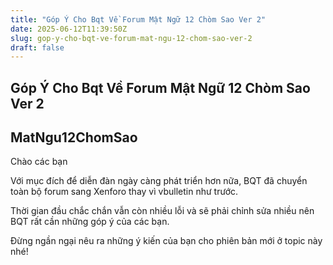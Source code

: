 ```yaml
---
title: "Góp Ý Cho Bqt Về Forum Mật Ngữ 12 Chòm Sao Ver 2"
date: 2025-06-12T11:39:50Z
slug: gop-y-cho-bqt-ve-forum-mat-ngu-12-chom-sao-ver-2
draft: false
---
```


## Góp Ý Cho Bqt Về Forum Mật Ngữ 12 Chòm Sao Ver 2

## MatNgu12ChomSao

Chào các bạn 
 
Với mục đích để diễn đàn ngày càng phát triển hơn nữa, BQT đã chuyển toàn bộ forum sang Xenforo thay vì vbulletin như trước. 
 
Thời gian đầu chắc chắn vẫn còn nhiều lỗi và sẽ phải chỉnh sửa nhiều nên BQT rất cần những góp ý của các bạn.
 
Đừng ngần ngại nêu ra những ý kiến của bạn cho phiên bản mới ở topic này nhé!
